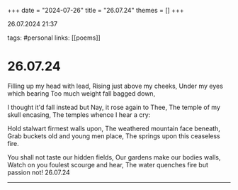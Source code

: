 +++
date = "2024-07-26"
title = "26.07.24"
themes = []
+++

26.07.2024 21:37

tags: #personal
links: [[poems]]

# 26.07.24

Filling up my head with lead,
Rising just above my cheeks,
Under my eyes which bearing
Too much weight fall bagged down,

I thought it'd fall instead but
Nay, it rose again to Thee,
The temple of my skull encasing,
The temples whence I hear a cry:

Hold stalwart firmest walls upon,
The weathered mountain face beneath,
Grab buckets old and young men place,
The springs upon this ceaseless fire.

You shall not taste our hidden fields,
Our gardens make our bodies walls,
Watch on you foulest scourge and hear,
The water quenches fire but passion not!
26.07.24

---

